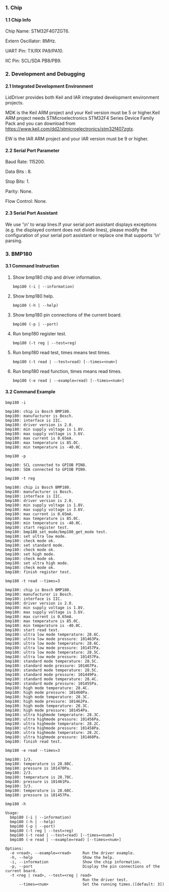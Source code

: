 ### 1. Chip

#### 1.1 Chip Info

Chip Name: STM32F407ZGT6.

Extern Oscillator: 8MHz.

UART Pin: TX/RX PA9/PA10.

IIC Pin: SCL/SDA PB8/PB9.

### 2. Development and Debugging

#### 2.1 Integrated Development Environment

LidDriver provides both Keil and IAR integrated development environment projects.

MDK is the Keil ARM project and your Keil version must be 5 or higher.Keil ARM project needs STMicroelectronics STM32F4 Series Device Family Pack and you can download from https://www.keil.com/dd2/stmicroelectronics/stm32f407zgtx.

EW is the IAR ARM project and your IAR version must be 9 or higher.

#### 2.2 Serial Port Parameter

Baud Rate: 115200.

Data Bits : 8.

Stop Bits: 1.

Parity: None.

Flow Control: None.

#### 2.3 Serial Port Assistant

We use '\n' to wrap lines.If your serial port assistant displays exceptions (e.g. the displayed content does not divide lines), please modify the configuration of your serial port assistant or replace one that supports '\n' parsing.

### 3. BMP180

#### 3.1 Command Instruction

1. Show bmp180 chip and driver information.

   ```shell
   bmp180 (-i | --information)
   ```

2. Show bmp180 help.

   ```shell
   bmp180 (-h | --help)
   ```

3. Show bmp180 pin connections of the current board.

   ```shell
   bmp180 (-p | --port)
   ```

4. Run bmp180 register test.

   ```shell
   bmp180 (-t reg | --test=reg)
   ```

5. Run bmp180 read test, times means test times. 

   ```shell
   bmp180 (-t read | --test=read) [--times=<num>]
   ```

6. Run bmp180 read function, times means read times.

   ```shell
   bmp180 (-e read | --example=read) [--times=<num>]
   ```

#### 3.2 Command Example

```shell
bmp180 -i

bmp180: chip is Bosch BMP180.
bmp180: manufacturer is Bosch.
bmp180: interface is IIC.
bmp180: driver version is 2.0.
bmp180: min supply voltage is 1.8V.
bmp180: max supply voltage is 3.6V.
bmp180: max current is 0.65mA.
bmp180: max temperature is 85.0C.
bmp180: min temperature is -40.0C.
```

```shell
bmp180 -p

bmp180: SCL connected to GPIOB PIN8.
bmp180: SDA connected to GPIOB PIN9.
```

```shell
bmp180 -t reg

bmp180: chip is Bosch BMP180.
bmp180: manufacturer is Bosch.
bmp180: interface is IIC.
bmp180: driver version is 2.0.
bmp180: min supply voltage is 1.8V.
bmp180: max supply voltage is 3.6V.
bmp180: max current is 0.65mA.
bmp180: max temperature is 85.0C.
bmp180: min temperature is -40.0C.
bmp180: start register test.
bmp180: bmp180_set_mode/bmp180_get_mode test.
bmp180: set ultra low mode.
bmp180: check mode ok.
bmp180: set standard mode.
bmp180: check mode ok.
bmp180: set high mode.
bmp180: check mode ok.
bmp180: set ultra high mode.
bmp180: check mode ok.
bmp180: finish register test.
```

```shell
bmp180 -t read --times=3

bmp180: chip is Bosch BMP180.
bmp180: manufacturer is Bosch.
bmp180: interface is IIC.
bmp180: driver version is 2.0.
bmp180: min supply voltage is 1.8V.
bmp180: max supply voltage is 3.6V.
bmp180: max current is 0.65mA.
bmp180: max temperature is 85.0C.
bmp180: min temperature is -40.0C.
bmp180: start read test.
bmp180: ultra low mode temperature: 28.6C.
bmp180: ultra low mode pressure: 101463Pa.
bmp180: ultra low mode temperature: 28.6C.
bmp180: ultra low mode pressure: 101457Pa.
bmp180: ultra low mode temperature: 28.5C.
bmp180: ultra low mode pressure: 101457Pa.
bmp180: standard mode temperature: 28.5C.
bmp180: standard mode pressure: 101467Pa.
bmp180: standard mode temperature: 28.5C.
bmp180: standard mode pressure: 101449Pa.
bmp180: standard mode temperature: 28.4C.
bmp180: standard mode pressure: 101455Pa.
bmp180: high mode temperature: 28.4C.
bmp180: high mode pressure: 101460Pa.
bmp180: high mode temperature: 28.3C.
bmp180: high mode pressure: 101462Pa.
bmp180: high mode temperature: 28.3C.
bmp180: high mode pressure: 101454Pa.
bmp180: ultra highmode temperature: 28.3C.
bmp180: ultra highmode pressure: 101456Pa.
bmp180: ultra highmode temperature: 28.2C.
bmp180: ultra highmode pressure: 101458Pa.
bmp180: ultra highmode temperature: 28.2C.
bmp180: ultra highmode pressure: 101460Pa.
bmp180: finish read test.
```

```shell
bmp180 -e read --times=3

bmp180: 1/3.
bmp180: temperature is 28.80C.
bmp180: pressure is 101470Pa.
bmp180: 2/3.
bmp180: temperature is 28.70C.
bmp180: pressure is 101461Pa.
bmp180: 3/3.
bmp180: temperature is 28.60C.
bmp180: pressure is 101457Pa.
```

```shell
bmp180 -h

Usage:
  bmp180 (-i | --information)
  bmp180 (-h | --help)
  bmp180 (-p | --port)
  bmp180 (-t reg | --test=reg)
  bmp180 (-t read | --test=read) [--times=<num>]
  bmp180 (-e read | --example=read) [--times=<num>]

Options:
  -e <read>, --example=<read>     Run the driver example.
  -h, --help                      Show the help.
  -i, --information               Show the chip information.
  -p, --port                      Display the pin connections of the current board.
  -t <reg | read>, --test=<reg | read>
                                  Run the driver test.
      --times=<num>               Set the running times.([default: 3])
```

